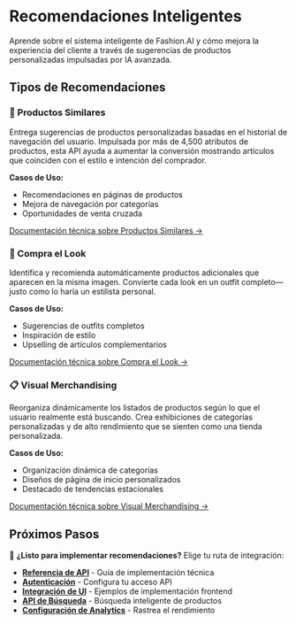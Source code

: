 # Recomendaciones Inteligentes

Aprende sobre el sistema inteligente de Fashion.AI y cómo mejora la experiencia del cliente a través de sugerencias de productos personalizadas impulsadas por IA avanzada.

## Tipos de Recomendaciones

### 🎯 Productos Similares
Entrega sugerencias de productos personalizadas basadas en el historial de navegación del usuario. Impulsada por más de 4,500 atributos de productos, esta API ayuda a aumentar la conversión mostrando artículos que coinciden con el estilo e intención del comprador.

**Casos de Uso:**
- Recomendaciones en páginas de productos
- Mejora de navegación por categorías
- Oportunidades de venta cruzada

[Documentación técnica sobre Productos Similares →](../../developer-guide/recommendations-search/api-endpoints#evento-de-vista-de-categoría)

### 👗 Compra el Look
Identifica y recomienda automáticamente productos adicionales que aparecen en la misma imagen. Convierte cada look en un outfit completo—justo como lo haría un estilista personal.

**Casos de Uso:**
- Sugerencias de outfits completos
- Inspiración de estilo
- Upselling de artículos complementarios

[Documentación técnica sobre Compra el Look →](../../developer-guide/recommendations-search/api-endpoints#evento-shop-the-look)

### 📋 Visual Merchandising
Reorganiza dinámicamente los listados de productos según lo que el usuario realmente está buscando. Crea exhibiciones de categorías personalizadas y de alto rendimiento que se sienten como una tienda personalizada.

**Casos de Uso:**
- Organización dinámica de categorías
- Diseños de página de inicio personalizados
- Destacado de tendencias estacionales

[Documentación técnica sobre Visual Merchandising →](../../developer-guide/customization-reference/vm-builder)


## Próximos Pasos

🚀 **¿Listo para implementar recomendaciones?** Elige tu ruta de integración:

- **[Referencia de API](../../developer-guide/recommendations-search/api-endpoints)** - Guía de implementación técnica
- **[Autenticación](../../developer-guide/customization-reference/authentication)** - Configura tu acceso API
- **[Integración de UI](../../developer-guide/customization-reference/ui-integration)** - Ejemplos de implementación frontend
- **[API de Búsqueda](./search/)** - Búsqueda inteligente de productos
- **[Configuración de Analytics](../../developer-guide/analytics/google-analytics)** - Rastrea el rendimiento
